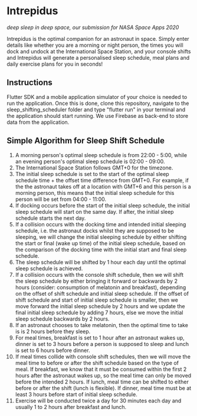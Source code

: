 # Intrepidus
*deep sleep in deep space, our submission for NASA Space Apps 2020*

Intrepidus is the optimal companion for an astronaut in space. Simply enter details like whether you are a morning or night person, the times you will dock and undock at the International Space Station, and your console shifts and Intrepidus will generate a personalised sleep schedule, meal plans and daily exercise plans for you in seconds!

## Instructions
Flutter SDK and a mobile application simulator of your choice is needed to run the application. Once this is done, clone this repository, navigate to the sleep_shifting_scheduler folder and type "flutter run" in your terminal and the application should start running. We use Firebase as back-end to store data from the application.

## Simple Algorithm for Sleep Shift Schedule
1. A morning person's optimal sleep schedule is from 22:00 - 5:00, while an evening person's optimal sleep schedule is 02:00 - 09:00.
2. The International Space Station follows GMT+0 for the timezone.
3. The initial sleep schedule is set to the start of the optimal sleep schedule time + the offset time difference from GMT+0. For example, if the the astronaut takes off at a location with GMT+6 and this person is a morning person, this means that the initial sleep schedule for this person will be set from 04:00 - 11:00.
4. If docking occurs before the start of the initial sleep schedule, the initial sleep schedule will start on the same day. If after, the initial sleep schedule starts the next day.
5. If a collision occurs with the docking time and intended initial sleeping schedule, i.e. the astronaut docks whilst they are supposed to be sleeping, we will 
change the initial sleeping schedule by either shifting the start or final (wake up time) of the initial sleep schedule, based on the comparison of the docking time with the initial start and final sleep schedule.
6. The sleep schedule will be shifted by 1 hour each day until the optimal sleep schedule is achieved.
7. If a collision occurs with the console shift schedule, then we will shift the sleep schedule by either bringing it forward or backwards by 2 hours (consider: consumption of melatonin and breakfast), depending on the offset of shift schedule and initial sleep schedule. If the offset of shift schedule and start of initial sleep schedule is smaller, then we move forward the initial sleep schedule by 2 hours  and we update the final initial sleep schedule by adding 7 hours, else we move the initial sleep schedule backwards by 2 hours.
8. If an astronaut chooses to take melatonin, then the optimal time to take is is 2 hours before they sleep.
9. For meal times, breakfast is set to 1 hour after an astronaut wakes up, dinner is set to 3 hours before a person is supposed to sleep and lunch is set to 6 hours before dinner.
10. If meal times collide with console shift schedules, then we will move the meal time to before or after the shift schedule based on the type of meal. If breakfast, we know that it must be consumed within the first 2 hours after the astronaut wakes up, so the meal time can only be moved before the intended 2 hours. If lunch, meal time can be shifted to either before or after the shift (lunch is flexible). If dinner, meal time must be at least 3 hours before start of initial sleep schedule.
11. Exercise will be conducted twice a day for 30 minutes each day and usually 1 to 2 hours after breakfast and lunch.
